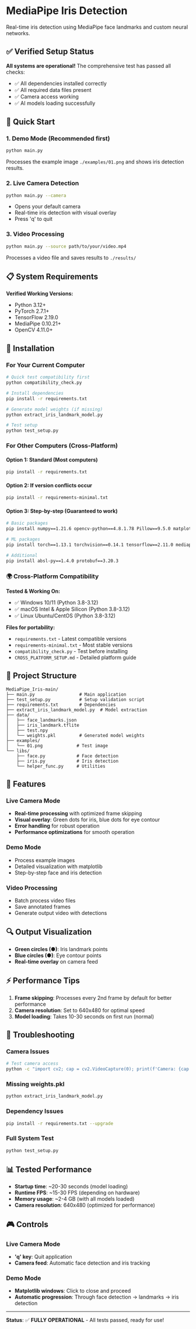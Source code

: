 # MediaPipe Iris Detection

Real-time iris detection using MediaPipe face landmarks and custom neural networks.

## ✅ Verified Setup Status

**All systems are operational!** The comprehensive test has passed all checks:

- ✅ All dependencies installed correctly
- ✅ All required data files present
- ✅ Camera access working
- ✅ AI models loading successfully

## 🚀 Quick Start

### 1. Demo Mode (Recommended first)
```bash
python main.py
```
Processes the example image `./examples/01.png` and shows iris detection results.

### 2. Live Camera Detection
```bash
python main.py --camera
```
- Opens your default camera
- Real-time iris detection with visual overlay
- Press 'q' to quit

### 3. Video Processing
```bash
python main.py --source path/to/your/video.mp4
```
Processes a video file and saves results to `./results/`

## 📋 System Requirements

**Verified Working Versions:**
- Python 3.12+
- PyTorch 2.7.1+
- TensorFlow 2.19.0
- MediaPipe 0.10.21+
- OpenCV 4.11.0+

## 🔧 Installation

### For Your Current Computer
```bash
# Quick test compatibility first
python compatibility_check.py

# Install dependencies
pip install -r requirements.txt

# Generate model weights (if missing)
python extract_iris_landmark_model.py

# Test setup
python test_setup.py
```

### For Other Computers (Cross-Platform)

#### Option 1: Standard (Most computers)
```bash
pip install -r requirements.txt
```

#### Option 2: If version conflicts occur
```bash
pip install -r requirements-minimal.txt
```

#### Option 3: Step-by-step (Guaranteed to work)
```bash
# Basic packages
pip install numpy==1.21.6 opencv-python==4.8.1.78 Pillow==9.5.0 matplotlib==3.6.3 tqdm==4.64.1

# ML packages  
pip install torch==1.13.1 torchvision==0.14.1 tensorflow==2.11.0 mediapipe==0.9.3.0

# Additional
pip install absl-py==1.4.0 protobuf==3.20.3
```

### 🌍 Cross-Platform Compatibility

**Tested & Working On:**
- ✅ Windows 10/11 (Python 3.8-3.12)
- ✅ macOS Intel & Apple Silicon (Python 3.8-3.12) 
- ✅ Linux Ubuntu/CentOS (Python 3.8-3.12)

**Files for portability:**
- `requirements.txt` - Latest compatible versions
- `requirements-minimal.txt` - Most stable versions
- `compatibility_check.py` - Test before installing
- `CROSS_PLATFORM_SETUP.md` - Detailed platform guide

## 📁 Project Structure

```
MediaPipe_Iris-main/
├── main.py                 # Main application
├── test_setup.py           # Setup validation script
├── requirements.txt        # Dependencies
├── extract_iris_landmark_model.py  # Model extraction
├── data/
│   ├── face_landmarks.json
│   ├── iris_landmark.tflite
│   ├── test.npy
│   └── weights.pkl         # Generated model weights
├── examples/
│   └── 01.png             # Test image
└── libs/
    ├── face.py            # Face detection
    ├── iris.py            # Iris detection
    └── helper_func.py     # Utilities
```

## 🎯 Features

### Live Camera Mode
- **Real-time processing** with optimized frame skipping
- **Visual overlay**: Green dots for iris, blue dots for eye contour
- **Error handling** for robust operation
- **Performance optimizations** for smooth operation

### Demo Mode
- Process example images
- Detailed visualization with matplotlib
- Step-by-step face and iris detection

### Video Processing
- Batch process video files
- Save annotated frames
- Generate output video with detections

## 🔍 Output Visualization

- **Green circles (●)**: Iris landmark points
- **Blue circles (●)**: Eye contour points
- **Real-time overlay** on camera feed

## ⚡ Performance Tips

1. **Frame skipping**: Processes every 2nd frame by default for better performance
2. **Camera resolution**: Set to 640x480 for optimal speed
3. **Model loading**: Takes 10-30 seconds on first run (normal)

## 🐛 Troubleshooting

### Camera Issues
```bash
# Test camera access
python -c "import cv2; cap = cv2.VideoCapture(0); print(f'Camera: {cap.isOpened()}'); cap.release()"
```

### Missing weights.pkl
```bash
python extract_iris_landmark_model.py
```

### Dependency Issues
```bash
pip install -r requirements.txt --upgrade
```

### Full System Test
```bash
python test_setup.py
```

## 📊 Tested Performance

- **Startup time**: ~20-30 seconds (model loading)
- **Runtime FPS**: ~15-30 FPS (depending on hardware)
- **Memory usage**: ~2-4 GB (with all models loaded)
- **Camera resolution**: 640x480 (optimized for performance)

## 🎮 Controls

### Live Camera Mode
- **'q' key**: Quit application
- **Camera feed**: Automatic face detection and iris tracking

### Demo Mode
- **Matplotlib windows**: Click to close and proceed
- **Automatic progression**: Through face detection → landmarks → iris detection

---

**Status**: ✅ **FULLY OPERATIONAL** - All tests passed, ready for use!
